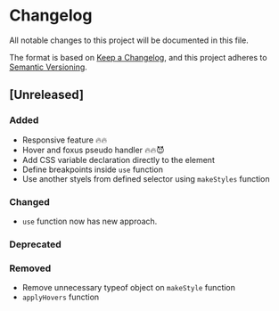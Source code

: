 # Changelog

All notable changes to this project will be documented in this file.

The format is based on [Keep a Changelog](https://keepachangelog.com/en/1.1.0/),
and this project adheres to [Semantic Versioning](https://semver.org/spec/v2.0.0.html).

## [Unreleased]

### Added

- Responsive feature 🔥🔥
- Hover and foxus pseudo handler 🔥🔥😈
- Add CSS variable declaration directly to the element
- Define breakpoints inside `use` function
- Use another styels from defined selector using `makeStyles` function

### Changed

- `use` function now has new approach.

### Deprecated

### Removed

- Remove unnecessary typeof object on `makeStyle` function
- `applyHovers` function
